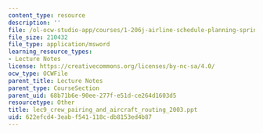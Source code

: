 ```yaml
---
content_type: resource
description: ''
file: /ol-ocw-studio-app/courses/1-206j-airline-schedule-planning-spring-2003/622efcd43eabf541118cdb8153ed4b87_lec9_crew_pairing_and_aircraft_routing_2003.ppt
file_size: 210432
file_type: application/msword
learning_resource_types:
- Lecture Notes
license: https://creativecommons.org/licenses/by-nc-sa/4.0/
ocw_type: OCWFile
parent_title: Lecture Notes
parent_type: CourseSection
parent_uid: 68b71b6e-90ee-277f-e51d-ce264d1603d5
resourcetype: Other
title: lec9_crew_pairing_and_aircraft_routing_2003.ppt
uid: 622efcd4-3eab-f541-118c-db8153ed4b87
---
```

